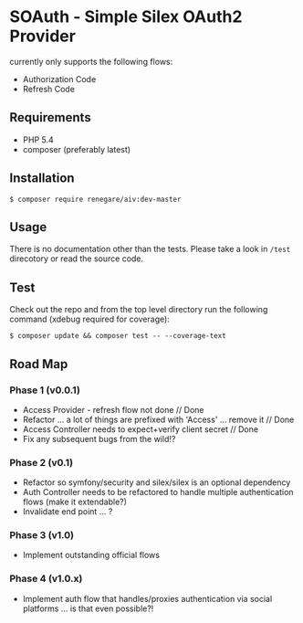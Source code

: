 # SOAuth - Simple Silex OAuth2 Provider

currently only supports the following flows:

* Authorization Code
* Refresh Code

## Requirements

* PHP 5.4
* composer (preferably latest)

## Installation

```
$ composer require renegare/aiv:dev-master
```

## Usage

There is no documentation other than the tests. Please take a look in ```/test``` direcotory or read the source
code.

## Test

Check out the repo and from the top level directory run the
following command (xdebug required for coverage):

```
$ composer update && composer test -- --coverage-text
```

## Road Map

### Phase 1 (v0.0.1)

* Access Provider - refresh flow not done // Done
* Refactor ... a lot of things are prefixed with 'Access' ... remove it // Done
* Access Controller needs to expect+verify client secret // Done
* Fix any subsequent bugs from the wild!?

### Phase 2 (v0.1)

* Refactor so symfony/security and silex/silex is an optional dependency
* Auth Controller needs to be refactored to handle multiple authentication flows (make it extendable?)
* Invalidate end point ... ?

### Phase 3 (v1.0)

* Implement outstanding official flows

### Phase 4 (v1.0.x)

* Implement auth flow that handles/proxies authentication via social platforms ... is that even possible?!
